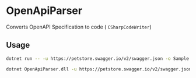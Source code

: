 # OpenApiParser
Converts OpenAPI Specification to code ( `CSharpCodeWriter`)

## Usage
```bash
dotnet run -- -u https://petstore.swagger.io/v2/swagger.json -o Sample
```

```bash
dotnet OpenApiParser.dll -u https://petstore.swagger.io/v2/swagger.json -o Sample
```
